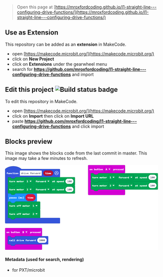 
> Open this page at [https://mroxfordcoding.github.io/l1-straight-line---configuring-drive-functions/](https://mroxfordcoding.github.io/l1-straight-line---configuring-drive-functions/)

## Use as Extension

This repository can be added as an **extension** in MakeCode.

* open [https://makecode.microbit.org/](https://makecode.microbit.org/)
* click on **New Project**
* click on **Extensions** under the gearwheel menu
* search for **https://github.com/mroxfordcoding/l1-straight-line---configuring-drive-functions** and import

## Edit this project ![Build status badge](https://github.com/mroxfordcoding/l1-straight-line---configuring-drive-functions/workflows/MakeCode/badge.svg)

To edit this repository in MakeCode.

* open [https://makecode.microbit.org/](https://makecode.microbit.org/)
* click on **Import** then click on **Import URL**
* paste **https://github.com/mroxfordcoding/l1-straight-line---configuring-drive-functions** and click import

## Blocks preview

This image shows the blocks code from the last commit in master.
This image may take a few minutes to refresh.

![A rendered view of the blocks](https://github.com/mroxfordcoding/l1-straight-line---configuring-drive-functions/raw/master/.github/makecode/blocks.png)

#### Metadata (used for search, rendering)

* for PXT/microbit
<script src="https://makecode.com/gh-pages-embed.js"></script><script>makeCodeRender("{{ site.makecode.home_url }}", "{{ site.github.owner_name }}/{{ site.github.repository_name }}");</script>
